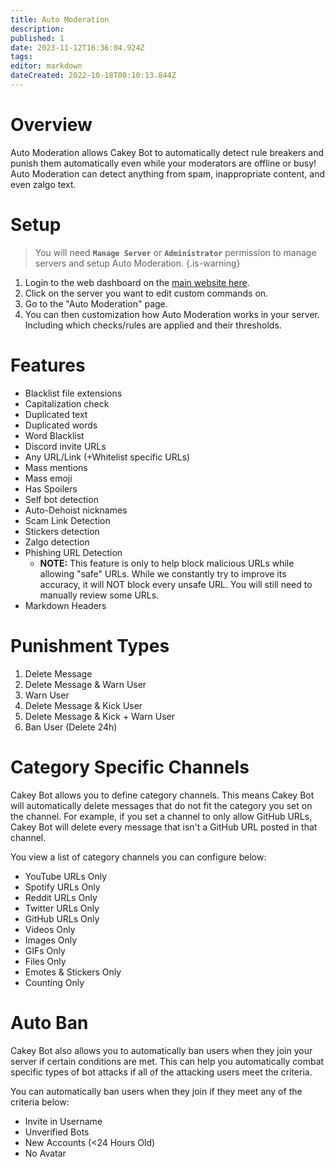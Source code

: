 ```yaml
---
title: Auto Moderation
description: 
published: 1
date: 2023-11-12T16:36:04.924Z
tags: 
editor: markdown
dateCreated: 2022-10-18T08:10:13.844Z
---
```


# Overview

Auto Moderation allows Cakey Bot to automatically detect rule breakers and punish them automatically even while your moderators are offline or busy! Auto Moderation can detect anything from spam, inappropriate content, and even zalgo text.

# Setup

> You will need **`Manage Server`** or **`Administrator`** permission to manage servers and setup Auto Moderation.
{.is-warning}

1. Login to the web dashboard on the [main website here](https://cakey.bot/dashboard/public).
2. Click on the server you want to edit custom commands on.
3. Go to the "Auto Moderation" page.
4. You can then customization how Auto Moderation works in your server. Including which checks/rules are applied and their thresholds.

# Features

* Blacklist file extensions
* Capitalization check
* Duplicated text
* Duplicated words
* Word Blacklist
* Discord invite URLs
* Any URL/Link (+Whitelist specific URLs)
* Mass mentions
* Mass emoji
* Has Spoilers
* Self bot detection
* Auto-Dehoist nicknames
* Scam Link Detection
* Stickers detection
* Zalgo detection
* Phishing URL Detection
  * **NOTE:** This feature is only to help block malicious URLs while allowing "safe" URLs. While we constantly try to improve its accuracy, it will NOT block every unsafe URL. You will still need to manually review some URLs.
* Markdown Headers

# Punishment Types

1. Delete Message
2. Delete Message & Warn User
3. Warn User
4. Delete Message & Kick User
5. Delete Message & Kick + Warn User
6. Ban User (Delete 24h)

# Category Specific Channels

Cakey Bot allows you to define category channels. This means Cakey Bot will automatically delete messages that do not fit the category you set on the channel. For example, if you set a channel to only allow GitHub URLs, Cakey Bot will delete every message that isn't a GitHub URL posted in that channel.

You view a list of category channels you can configure below:

* YouTube URLs Only
* Spotify URLs Only
* Reddit URLs Only
* Twitter URLs Only
* GitHub URLs Only
* Videos Only
* Images Only
* GIFs Only
* Files Only
* Emotes & Stickers Only
* Counting Only

# Auto Ban
Cakey Bot also allows you to automatically ban users when they join your server if certain conditions are met. This can help you automatically combat specific types of bot attacks if all of the attacking users meet the criteria.

You can automatically ban users when they join if they meet any of the criteria below:
* Invite in Username
* Unverified Bots
* New Accounts (<24 Hours Old)
* No Avatar